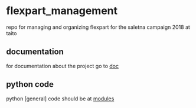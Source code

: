 # flexpart_management
repo for managing and organizing flexpart for the saletna campaign 2018 at taito 

## documentation 
for documentation about the project go to [doc](./flexpart_management/documentation)

## python code
python [general] code should be at [modules](./modules)
